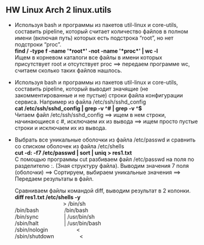 ## HW Linux Arch 2 linux.utils
* Используя bash и программы из пакетов util-linux и core-utils, составить pipeline, который считает количество файлов в полном имени (включая путь) которых есть подстрока “root”, но нет подстроки “proc”.  
 **find /  -type f -name '\*root\*' -not -name '\*proc\*' | wc -l**  
 Ищем в корневом каталоги все файлы в имени которых присутствует root и отсутствует proc ==> передаем программе wc, считаем сколько таких файлов нашлось.  
   
 
   
* Используя bash и программы из пакетов util-linux и core-utils, составить pipeline, который выводит значящие (не закомментированные и не пустые) строки файла конфигурации сервиса. Например из файла /etc/ssh/sshd_config  
 **cat /etc/ssh/sshd_config | grep -v ^# | grep -v ^$**  
 Читаем файл /etc/ssh/sshd_config ==> ищем в нем строки, начинающиеся с #, исключаем их из вывода ==> ищем просто пустые строки и исключаем их из вывода.  
   
* Выбрать все уникальные оболочки из файла /etc/passwd и сравнить со списком оболочек из файла /etc/shells  
**cut -d: -f7 /etc/passwd | sort | uniq  > res1.txt**  
С помощью программы cut разбиваем файл /etc/passwd на поля по разделителю :. (Зная структуру файла). Выводим значения 7 поля (оболочки) ==> Сортируем, выбираем уникальные значения ==> Передаем результаты в файл.  


  Сравниваем файлы командой diff, выводим результат в 2 колонки.  
  **diff res1.txt /etc/shells -y**   
  &nbsp; &nbsp; &nbsp; &nbsp; &nbsp; &nbsp; &nbsp; &nbsp; &nbsp; &nbsp; &nbsp; &nbsp; &nbsp; &nbsp; &nbsp; &nbsp;  > /bin/sh  
  /bin/bash &nbsp; &nbsp;  &nbsp; &nbsp;  &nbsp; &nbsp;   &nbsp; &nbsp;                                                         /bin/bash  
  /bin/sync &nbsp; &nbsp;  &nbsp; &nbsp;  &nbsp; &nbsp;   &nbsp; &nbsp;                                                       | /usr/bin/sh  
  /sbin/halt &nbsp; &nbsp;  &nbsp; &nbsp;  &nbsp; &nbsp;   &nbsp; &nbsp;                                                      | /usr/bin/bash  
  /sbin/nologin &nbsp; &nbsp;  &nbsp; &nbsp;  &nbsp; &nbsp;   &nbsp; &nbsp; &nbsp;                                                <  
  /sbin/shutdown &nbsp; &nbsp;  &nbsp; &nbsp;  &nbsp; &nbsp;   &nbsp; &nbsp;                                                 <  









   

